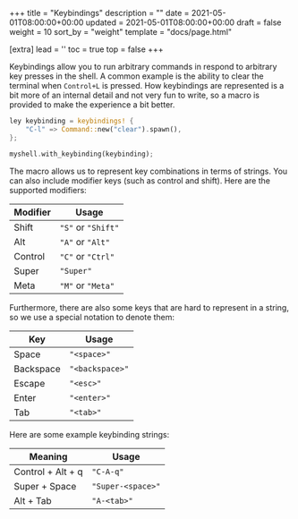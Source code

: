 +++
title = "Keybindings"
description = ""
date = 2021-05-01T08:00:00+00:00
updated = 2021-05-01T08:00:00+00:00
draft = false
weight = 10
sort_by = "weight"
template = "docs/page.html"

[extra]
lead = ''
toc = true
top = false
+++

Keybindings allow you to run arbitrary commands in respond to arbitrary key
presses in the shell. A common example is the ability to clear the terminal
when `Control+L` is pressed. How keybindings are represented is a bit more of an
internal detail and not very fun to write, so a macro is provided to make the
experience a bit better.
```rust
ley keybinding = keybindings! {
    "C-l" => Command::new("clear").spawn(),
};

myshell.with_keybinding(keybinding);
```

The macro allows us to represent key combinations in terms of strings. You can
also include modifier keys (such as control and shift). Here are the supported modifiers:

| Modifier | Usage |
| ---|--- |
| Shift | `"S"` or `"Shift"` |
| Alt | `"A"` or `"Alt"` |
| Control | `"C"` or `"Ctrl"` |
| Super | `"Super"` |
| Meta | `"M"` or `"Meta"` |

Furthermore, there are also some keys that are hard to represent in a string,
so we use a special notation to denote them:

| Key | Usage |
| ---|--- |
| Space | `"<space>"` |
| Backspace | `"<backspace>"` |
| Escape | `"<esc>"` |
| Enter | `"<enter>"` |
| Tab | `"<tab>"` |

Here are some example keybinding strings:

| Meaning | Usage |
| ---|--- |
| Control + Alt + q | `"C-A-q"` |
| Super + Space | `"Super-<space>"` |
| Alt + Tab | `"A-<tab>"` |
